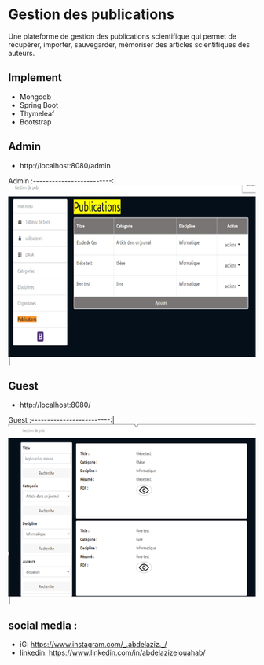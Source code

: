 # Gestion des publications
Une plateforme de gestion des publications scientifique qui permet de récupérer,
importer, sauvegarder, mémoriser des articles scientifiques des auteurs.

## Implement
- Mongodb
- Spring Boot 
- Thymeleaf
- Bootstrap

## Admin
- http://localhost:8080/admin

Admin
:-------------------------:|
<img align="center" height="350" width="845"  src="https://github.com/MrAbdelaziz/gpublication/blob/master/ScreenShots/index-admin.png"> |



## Guest
- http://localhost:8080/

Guest
:-------------------------:|
<img align="center" height="350" width="845"  src="https://github.com/MrAbdelaziz/gpublication/blob/master/ScreenShots/index.png"> |

## social media :
- iG: https://www.instagram.com/_.abdelaziz._/
- linkedin: https://www.linkedin.com/in/abdelazizelouahab/

